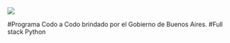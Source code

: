 <image src="banner-fcc.jpg">

#Programa Codo a Codo brindado por el Gobierno de Buenos Aires.
#Full stack Python

